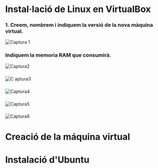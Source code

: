 # Instal·lació de Linux en VirtualBox

### 1. Creem, nombrem i indiquem la versió de la nova màquina virtual.

![Captura 1](https://user-images.githubusercontent.com/63891610/151597810-02bb7aab-b800-453f-bf6e-323c35059a18.png)

### Indiquem la memoria RAM que consumirà.

![Captura2](https://user-images.githubusercontent.com/63891610/151597803-b8691e5e-85a8-40cf-a2b6-ef7ec4a253f0.png)

###

![C aptura3](https://user-images.githubusercontent.com/63891610/151597801-9e14b405-11ea-40c0-9368-9d92ac90ff19.png)

###

![Captura4](https://user-images.githubusercontent.com/63891610/151597805-94017b5e-fd58-4472-87bf-61b69455cc30.png)

###

![Captura5](https://user-images.githubusercontent.com/63891610/151597806-a01c0624-9b43-498d-a10b-f573365a28ee.png)

###

![Captura6](https://user-images.githubusercontent.com/63891610/151597808-cc27566b-a13a-49d1-a04a-9eab5e83e2bc.png)

# Creació de la máquina virtual

# Instalació d'Ubuntu
